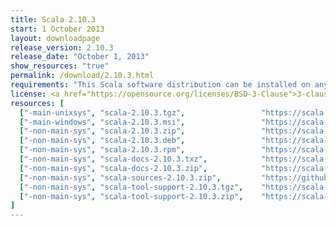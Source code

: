 ```yaml
---
title: Scala 2.10.3
start: 1 October 2013
layout: downloadpage
release_version: 2.10.3
release_date: "October 1, 2013"
show_resources: "true"
permalink: /download/2.10.3.html
requirements: "This Scala software distribution can be installed on any Unix-like or Windows system. It requires the Java Runtime Environment, version 1.6 or later, which can be downloaded from <a href='https://www.java.com/'>java.com</a>."
license: <a href="https://opensource.org/licenses/BSD-3-Clause">3-clause BSD license</a>
resources: [
  ["-main-unixsys", "scala-2.10.3.tgz",                 "https://scala-lang.org/files/archive/scala-2.10.3.tgz",                           "Mac OS X, Unix, Cygwin",     "20 MB"],
  ["-main-windows", "scala-2.10.3.msi",                 "https://scala-lang.org/files/archive/scala-2.10.3.msi",                           "Windows (msi installer)",    "60 MB"],
  ["-non-main-sys", "scala-2.10.3.zip",                 "https://scala-lang.org/files/archive/scala-2.10.3.zip",                           "Windows",                    "29 MB"],
  ["-non-main-sys", "scala-2.10.3.deb",                 "https://scala-lang.org/files/archive/scala-2.10.3.deb",                           "Debian",                    "25 MB"],
  ["-non-main-sys", "scala-2.10.3.rpm",                 "https://scala-lang.org/files/archive/scala-2.10.3.rpm",                           "RPM package",               "25 MB"],
  ["-non-main-sys", "scala-docs-2.10.3.txz",            "https://scala-lang.org/files/archive/scala-docs-2.10.3.txz",                      "API docs",                   "4 MB"],
  ["-non-main-sys", "scala-docs-2.10.3.zip",            "https://scala-lang.org/files/archive/scala-docs-2.10.3.zip",                      "API docs",                   "33 MB"],
  ["-non-main-sys", "scala-sources-2.10.3.zip",         "https://github.com/scala/scala/archive/v2.10.3.tar.gz",     "sources",                    ""],
  ["-non-main-sys", "scala-tool-support-2.10.3.tgz",    "https://scala-lang.org/files/archive/scala-tool-support-2.10.3.tgz",              "Scala Tool Support (tgz)",   "25 KB"],
  ["-non-main-sys", "scala-tool-support-2.10.3.zip",    "https://scala-lang.org/files/archive/scala-tool-support-2.10.3.zip",              "Scala Tool Support (zip)",   "46 KB"]
]
---
```



